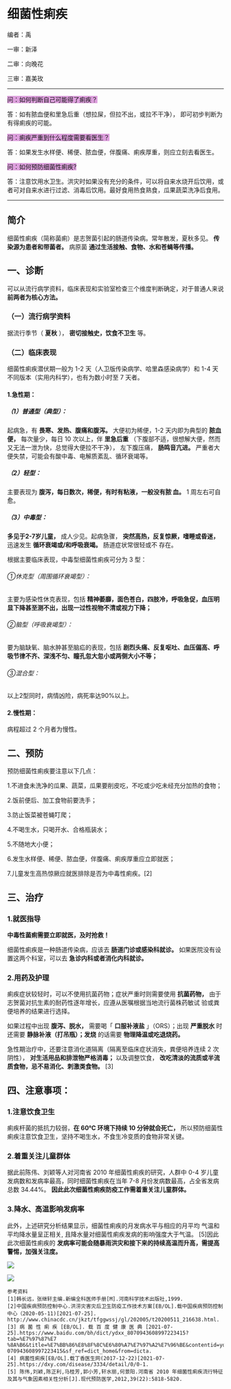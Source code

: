 # 细菌性痢疾

编者：禹

一审：新泽

二审：向晚花

三审：嘉美玫

---

<font style="background: Plum">问：如何判断自己可能得了痢疾？</font>

答：如有脓血便和里急后重（想拉屎，但拉不出，或拉不干净）， 即可初步判断为有得痢疾的可能。

<font style="background: Plum">问：痢疾严重到什么程度需要看医生？</font>

答：如果发生水样便、稀便、脓血便，伴腹痛、痢疾厚重，则应立刻去看医生。

<font style="background: Plum">问：如何预防细菌性痢疾?</font>

答：注意饮用水卫生。洪灾时如果没有充分的条件，可以将自来水烧开后饮用，或者可对自来水进行过滤、消毒后饮用。最好食用热食熟食，瓜果蔬菜洗净后食用。

---

## 简介

细菌性痢疾（简称菌痢）是志贺菌引起的肠道传染病。常年散发，夏秋多见。 **传染源为患者和带菌者。** 病原菌 **通过生活接触、食物、水和苍蝇等传播。** 


## 一、诊断

可以从流行病学资料，临床表现和实验室检查三个维度判断确定，对于普通人来说 **前两者为核心方法。**

### （一）流行病学资料

据流行季节（ **夏秋** ）， **密切接触史，饮食不卫生** 等。

### （二）临床表现

细菌性痢疾潜伏期一般为 1-2 天（人卫版传染病学、哈里森感染病学）和 1-4 天不同版本（实用内科学），也有为数小时至 7 天者。

#### 1.急性期：

##### （1）普通型（典型）：

起病急，有 **畏寒、发热、腹痛和腹泻。** 大便初为稀便，1-2 天内即为典型的 **脓血便，** 每次量少，每日 10 次以上，伴 **里急后重** （下腹部不适，很想解大便，然而又无法一泄为快，总觉得大便拉不干净）， 左下腹压痛， **肠鸣音亢进。** 严重者大便失禁，可能会有酸中毒、电解质紊乱、循环衰竭等。
	
##### （2）轻型：

主要表现为 **腹泻，每日数次，稀便，有时有粘液，一般没有脓  血。** 1 周左右可自愈。
	
##### （3）中毒型：

 **多见于2-7岁儿童，** 成人少见。起病急骤， **突然高热，反复惊厥，嗜睡或昏迷，** 迅速发生 **循环衰竭或/和呼吸衰竭。** 肠道症状常很轻或不  存在。

根据主要临床表现，中毒型细菌性痢疾可分为 3 型：

###### ①休克型（周围循环衰竭型）：

主要为感染性休克表现，包括 **精神萎靡，面色苍白，四肢冷，呼吸急促，血压明显下降甚至测不出，出现一过性视物不清或视力下降；** 

###### ②脑型（呼吸衰竭型）：

要为脑缺氧、脑水肿甚至脑疝的表现，包括 **剧烈头痛、反复呕吐、血压偏高、呼吸节律不齐、深浅不匀、瞳孔忽大忽小或两侧大小不等；** 

###### ③混合型：

以上2型同时，病情凶险，病死率达90%以上。
	
#### 2.慢性期：

病程超过 2 个月者为慢性。

## 二、预防

预防细菌性痢疾要注意以下几点：

1.不进食未洗净的瓜果、蔬菜，瓜果要削皮吃，不吃或少吃未经充分加热的食物；

2.饭前便后、加工食物前要洗手；

3.防止饭菜被苍蝇叮爬；

4.不喝生水，只喝开水、合格瓶装水；

5.不随地大小便；

6.发生水样便、稀便、脓血便，伴腹痛、痢疾厚重应立即就医；

7.儿童发生高热惊厥应就医排除是否为中毒性痢疾。[2]

## 三、治疗

### 1.就医指导

 **中毒性菌痢需要立即就医，及时抢救！** 

细菌性痢疾是一种肠道传染病，应该去 **肠道门诊或感染科就诊。** 如果医院没有设置这两个科室，可以去 **急诊内科或者消化内科就诊。**

### 2.用药及护理

痢疾症状较轻时，可以不使用抗菌药物；症状严重时则需要使用 **抗菌药物，** 由于志贺菌对抗生素的耐药性逐年增长，应遵从医嘱根据当地流行菌株药敏试
验或粪便培养的结果进行选择。

如果过程中出现 **腹泻、脱水，** 需要喝「 **口服补液盐** 」（ORS）；出现 **严重脱水** 时还需要 **静脉补液（打吊瓶）；发烧** 的话需要 **物理降温或吃退烧药。** 

急性期治疗中，还要注意消化道隔离（隔离至临床症状消失，粪便培养连续 2 次阴性）， **对生活用品和排泄物严格消毒；** 以及调整饮食， **改吃清淡的流质或半流质食物，忌不易消化、刺激类食物。** [3]

## 四、注意事项：

### 1.注意饮食卫生

痢疾杆菌的抵抗力较弱，**在 60℃ 环境下持续 10 分钟就会死亡，** 所以预防细菌性痢疾注意饮食卫生，坚持不喝生水，不食生冷变质的食物非常关键。

### 2.着重关注儿童群体

据此前陈伟、刘颖等人对河南省 2010 年细菌性痢疾的研究，人群中 0-4 岁儿童发病数和发病率最高，同时细菌性痢疾在当年 7-8 月份发病数最高，占全省发病总数 34.44%。 **因此此次细菌性痢疾防疫工作需着重关注儿童群体。** 

### 3.降水、高温影响发病率

此外，上述研究分析结果显示，细菌性痢疾的月发病水平与相应的月平均
气温和平均降水量呈正相关, 且降水量对细菌性痢疾发病的影响强度大于气温。
[5]因此此次细菌性痢疾的 **发病率可能会随暴雨洪灾和接下来的持续高温而升高，需提高警惕，加强关注度。** 

![](..\pics\14-01.png)

![](..\pics\14.jpg)

 ```
 参考资料
[1]韩长远，张继轩主编.新编全科医师手册[M].河南科学技术出版社,1999.  
[2]中国疾病预防控制中心.洪涝灾害灾后卫生防疫工作技术方案[EB/OL].载中国疾病预防控制中心（2020-05-11)[2021-07-25].
http://www.chinacdc.cn/jkzt/tfggwssj/gl/202005/t20200511_216638.html. [3] 病 菌 性 痢 疾 [EB/OL]. 载 百 度 健 康 医 典 [2021-07- 25].https://www.baidu.com/bh/dict/ydxx_8070943608997223415?tab=%E7%97%87%E7
%8A%B6&title=%E7%BB%86%E8%8F%8C%E6%80%A7%E7%97%A2%E7%96%BE&contentid=ydxx_8
070943608997223415&sf_ref=dict_home&from=dicta.  
[4] 病菌性痢疾[EB/OL].载丁香医生网(2017-12-22)[2021-07-
25].https://dxy.com/disease/3334/detail/0/0-1.  
[5] 陈伟,刘颖,陈正利,马桂芳,郭小芳,轩水丽,何景阳.河南省 2010 年细菌性痢疾流行特征及其与气象因素相关性分析[J].现代预防医学,2012,39(22):5818-5820.
 ```